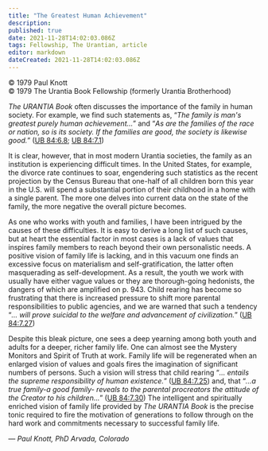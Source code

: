 ```yaml
---
title: "The Greatest Human Achievement"
description: 
published: true
date: 2021-11-28T14:02:03.086Z
tags: Fellowship, The Urantian, article
editor: markdown
dateCreated: 2021-11-28T14:02:03.086Z
---
```


<p class="v-card v-sheet theme--light grey lighten-3 px-2">© 1979 Paul Knott<br>© 1979 The Urantia Book Fellowship (formerly Urantia Brotherhood)</p>

_The URANTIA Book_ often discusses the importance of the family in human society. For example, we find such statements as, “_The family is man's greatest purely human achievement..._” and “_As are the families of the race or nation, so is its society. If the families are good, the society is likewise good._” ([UB 84:6.8](/en/The_Urantia_Book/84#p6_8); [UB 84:7.1](/en/The_Urantia_Book/84#p7_1))

It is clear, however, that in most modern Urantia societies, the family as an institution is experiencing difficult times. In the United States, for example, the divorce rate continues to soar, engendering such statistics as the recent projection by the Census Bureau that one-half of all children born this year in the U.S. will spend a substantial portion of their childhood in a home with a single parent. The more one delves into current data on the state of the family, the more negative the overall picture becomes.

As one who works with youth and families, I have been intrigued by the causes of these difficulties. It is easy to derive a long list of such causes, but at heart the essential factor in most cases is a lack of values that inspires family members to reach beyond their own personalistic needs. A positive vision of family life is lacking, and in this vacuum one finds an excessive focus on materialism and self-gratification, the latter often masquerading as self-development. As a result, the youth we work with usually have either vague values or they are thorough-going hedonists, the dangers of which are amplified on p. 943. Child rearing has become so frustrating that there is increased pressure to shift more parental responsibilities to public agencies, and we are warned that such a tendency “_... will prove suicidal to the welfare and advancement of civilization._” ([UB 84:7.27](/en/The_Urantia_Book/84#p7_27))

Despite this bleak picture, one sees a deep yearning among both youth and adults for a deeper, richer family life. One can almost see the Mystery Monitors and Spirit of Truth at work. Family life will be regenerated when an enlarged vision of values and goals fires the imagination of significant numbers of persons. Such a vision will stress that child rearing “_... entails the supreme responsibility of human existence._” ([UB 84:7.25](/en/The_Urantia_Book/84#p7_25)) and, that “_...a true family-a good family- reveals to the parental procreators the attitude of the Creator to his children..._” ([UB 84:7.30](/en/The_Urantia_Book/84#p7_30)) The intelligent and spiritually enriched vision of family life provided by _The URANTIA Book_ is the precise tonic required to fire the motivation of generations to follow through on the hard work and commitments necessary to successful family life.

— _Paul Knott, PhD_
_Arvada, Colorado_